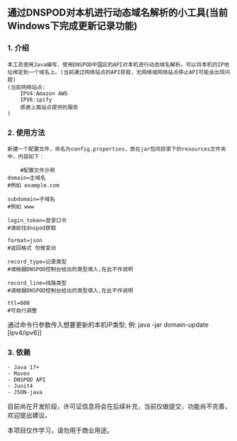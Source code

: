 ## 通过DNSPOD对本机进行动态域名解析的小工具(当前Windows下完成更新记录功能)

### 1. 介绍

    本工具使用Java编写，使用DNSPOD中国区的API对本机进行动态域名解析。可以将本机的IP地址绑定到一个域名上。(当前通过网络站点的API获取，无网络或网络站点停止API可能会出现问题)
    (当前网络站点:
        IPV4:Amazon AWS
        IPV6:ipify
        感谢上面站点提供的服务
    )

### 2. 使用方法
    新建一个配置文件，命名为config.properties，放在jar包同目录下的resources文件夹中，内容如下：
```properties
    #配置文件示例
domain=主域名 
#例如 example.com

subdomain=子域名 
#例如 www

login_token=登录口令 
#请前往dnspod获取

format=json 
#返回格式 勿做变动

record_type=记录类型
#请根据DNSPOD控制台给出的类型填入,在此不作说明

record_line=线路类型
#请根据DNSPOD控制台给出的类型填入,在此不作说明

ttl=600
#可自行调整

```
    

通过命令行参数传入想要更新的本机IP类型; 例:
        java -jar domain-update [ipv4/ipv6]]

### 3. 依赖
    - Java 17+
    - Maven
    - DNSPOD API
    - Junit4
    - JSON-java


目前尚在开发阶段，许可证信息将会在后续补充，当前仅做提交，功能尚不完善，欢迎提出建议。

本项目仅作学习，请勿用于商业用途。
